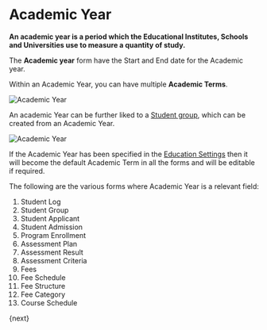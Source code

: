 <!-- add-breadcrumbs -->
# Academic Year

**An academic year is a period which the Educational Institutes, Schools and Universities use to measure a quantity of study.**

The **Academic year** form have the Start and End date for the Academic year.

Within an Academic Year, you can have multiple **Academic Terms**.

![Academic Year](/docs/v12/assets/img/education/education-academic-year-1.png)

An academic Year can be further liked to a [Student group](/docs/user/manual/en/education/student-group), which can be created from an Academic Year.

![Academic Year](/docs/v12/assets/img/education/education-academic-year-2.png)

If the Academic Year has been specified in the [Education Settings](/docs/user/manual/en/education/education-settings) then it will become the default Academic Term in all the forms and will be editable if required.

The following are the various forms where Academic Year is a relevant field:

1. Student Log
1. Student Group
1. Student Applicant
1. Student Admission
1. Program Enrollment
1. Assessment Plan
1. Assessment Result
1. Assessment Criteria
1. Fees
1. Fee Schedule
1. Fee Structure
1. Fee Category
1. Course Schedule

{next} 